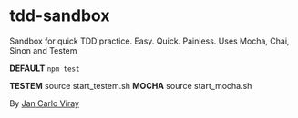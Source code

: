 tdd-sandbox
===========

Sandbox for quick TDD practice. Easy. Quick. Painless. Uses Mocha, Chai, Sinon and Testem


**DEFAULT** `npm test`

**TESTEM** source start_testem.sh
**MOCHA** source start_mocha.sh

By [Jan Carlo Viray](http://www.jancarloviray.com)